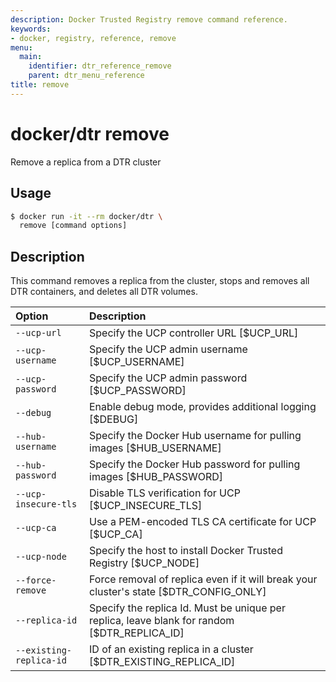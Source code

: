 ```yaml
---
description: Docker Trusted Registry remove command reference.
keywords:
- docker, registry, reference, remove
menu:
  main:
    identifier: dtr_reference_remove
    parent: dtr_menu_reference
title: remove
---
```


# docker/dtr remove

Remove a replica from a DTR cluster

## Usage

```bash
$ docker run -it --rm docker/dtr \
  remove [command options]
```

## Description

This command removes a replica from the cluster, stops and removes all
DTR containers, and deletes all DTR volumes.

| Option                  | Description                                                                                  |
|:------------------------|:---------------------------------------------------------------------------------------------|
| `--ucp-url`             | Specify the UCP controller URL [$UCP_URL]                                                    |
| `--ucp-username`        | Specify the UCP admin username [$UCP_USERNAME]                                               |
| `--ucp-password`        | Specify the UCP admin password [$UCP_PASSWORD]                                               |
| `--debug`               | Enable debug mode, provides additional logging [$DEBUG]                                      |
| `--hub-username`        | Specify the Docker Hub username for pulling images [$HUB_USERNAME]                           |
| `--hub-password`        | Specify the Docker Hub password for pulling images [$HUB_PASSWORD]                           |
| `--ucp-insecure-tls`    | Disable TLS verification for UCP [$UCP_INSECURE_TLS]                                         |
| `--ucp-ca`              | Use a PEM-encoded TLS CA certificate for UCP [$UCP_CA]                                       |
| `--ucp-node`            | Specify the host to install Docker Trusted Registry [$UCP_NODE]                              |
| `--force-remove`        | Force removal of replica even if it will break your cluster's state [$DTR_CONFIG_ONLY]       |
| `--replica-id`          | Specify the replica Id. Must be unique per replica, leave blank for random [$DTR_REPLICA_ID] |
| `--existing-replica-id` | ID of an existing replica in a cluster [$DTR_EXISTING_REPLICA_ID]                            |
